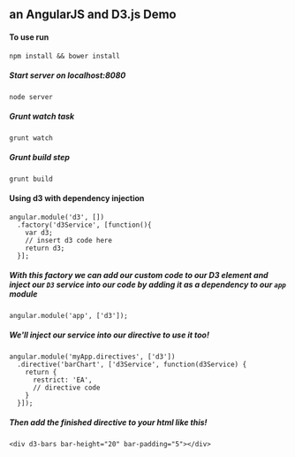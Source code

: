 ## an AngularJS and D3.js Demo

#### To use run

``````
npm install && bower install

``````

##### Start server on localhost:8080

``````
node server

``````

##### Grunt watch task

``````
grunt watch

``````

##### Grunt build step

``````
grunt build

``````

#### Using d3 with dependency injection

`````
angular.module('d3', [])
  .factory('d3Service', [function(){
    var d3;
    // insert d3 code here
    return d3;
  }];

``````

##### With this factory we can add our custom code to our D3 element and inject our `D3` service into our code by adding it as a dependency to our `app` module


``````
angular.module('app', ['d3']);

``````

##### We'll inject our service into our directive to use it too!

``````
angular.module('myApp.directives', ['d3'])
  .directive('barChart', ['d3Service', function(d3Service) {
    return {
      restrict: 'EA',
      // directive code
    }
  }]);

``````

##### Then add the finished directive to your html like this!

`<div d3-bars bar-height="20" bar-padding="5"></div>`

